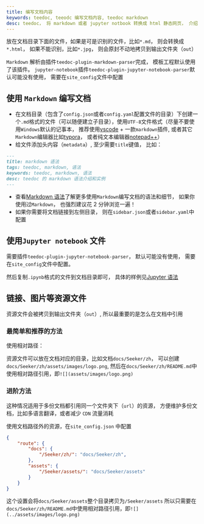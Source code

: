 ```yaml
---
title: 编写文档内容
keywords: teedoc, teeodc 编写文档内容, teedoc markdown
desc: teedoc， 将 markdown 或者 jupyter notbook 转换成 html 静态网页， 介绍了 teedoc 的文档内容编写规范
---
```



放在文档目录下面的文件，如果是可是识别的文件，比如`*.md`， 则会转换成`*.html`， 如果不能识别，比如`*.jpg`， 则会原封不动地拷贝到输出文件夹（`out`）

`Markdown` 解析由插件`teedoc-plugin-markdown-parser`完成， 模板工程默认使用了该插件。
`jupyter-notebook`插件`teedoc-plugin-jupyter-notebook-parser`默认可能没有使用， 需要在`site_config`文件中配置


## 使用 `Markdown` 编写文档

* 在文档目录（包含了`config.json`或者`config.yaml`配置文件的目录）下创建一个`.md`格式的文件（可以随便建立子目录），使用`UTF-8`文件格式（尽量不要使用`Windows`默认的记事本， 推荐使用[vscode](https://code.visualstudio.com/) + 一款`markdown`插件, 或者其它`Markdown`编辑器比如[typora](https://www.typora.io/)， 或者纯文本编辑器[notepad++](https://notepad-plus-plus.org/)）
* 给文件添加头内容（`metadata`）, 至少需要`title`键值， 比如：

```markdown
---
title: markdown 语法
tags: teedoc, markdown, 语法
keywords: teedoc, markdown, 语法
desc: teedoc 的 markdown 语法介绍和实例
---
```

* 查看[Markdown 语法](../syntax/syntax_markdown.md)了解更多使用`Markdown`编写文档的语法和细节， 如果你使用过`Markdown`， 也强烈建议花 2 分钟浏览一遍！
* 如果你需要将文档链接到左侧目录， 则在`sidebar.json`或者`sidebar.yaml`中配置


## 使用`Jupyter notebook` 文件

需要插件`teedoc-plugin-jupyter-notebook-parser`， 默认可能没有使用， 需要在`site_config`文件中配置。

然后复制`.ipynb`格式的文件到文档目录即可， 具体的样例见[Jupyter 语法](../syntax/syntax_jupyter.ipynb)



## 链接、图片等资源文件

资源文件会被拷贝到输出文件夹（`out`）, 所以最重要的是怎么在文档中引用

### 最简单和推荐的方法

使用相对路径：

资源文件可以放在文档对应的目录，比如文档`docs/Seeker/zh`， 可以创建`docs/Seeker/zh/assets/images/logo.png`,
然后在`docs/Seeker/zh/README.md`中使用相对路径引用，即`![](assets/images/logo.png)`

### 进阶方法

这种情况适用于多份文档都引用同一个文件夹下（`url`）的资源， 方便维护多份文档，比如多语言翻译，或者减少 `CDN` 流量消耗

使用文档路径外的资源，在`site_config.json` 中配置
```json
{
    "route": {
        "docs": {
            "/Seeker/zh/": "docs/Seeker/zh",
        },
        "assets": {
            "/Seeker/assets/": "docs/Seeker/assets"
        }
    }
}
```
这个设置会将`docs/Seeker/assets`整个目录拷贝为`/Seeker/assets`
所以只需要在`docs/Seeker/zh/README.md`中使用相对路径引用，即`![](../assets/images/logo.png)`


